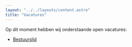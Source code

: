 ```yaml
---
layout: "../../layouts/content.astro"
title: "Vacatures"
---
```


Op dit moment hebben wij onderstaande open vacatures:

-   [Bestuurslid](/vacatures/bestuurslid)
